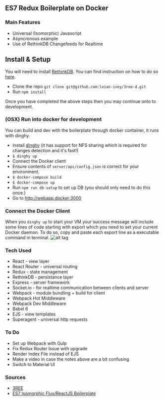 ## ES7 Redux Boilerplate on Docker

### Main Features

 - Universal (Isomorphic) Javascript
 - Asyncronous example
 - Use of RethinkDB Changefeeds for Realtime

## Install & Setup

You will need to install [RethinkDB](http://www.rethinkdb.com). You can find instruction on how to do so [here](http://rethinkdb.com/docs/install/).

 - Clone the repo `git clone git@github.com:leian-ivey/3ree-d.git`
 - Run `npm install`

Once you have completed the above steps then you may continue onto to development.

### (OSX) Run into docker for development
You can build and dev with the boilerplate through docker container, it runs with dinghy.
 - Install [dinghy](https://github.com/codekitchen/dinghy) (it has support for NFS sharing which is required for changes detection and it's fast!)
 - `$ dinghy up`
 - Connect the Docker client
 - Ensure contents of `server/api/config.json` is correct for your environment.
 - `$ docker-compose build`
 - `$ docker-compose up`
 - Run `npm run db-setup` to set up DB (you should only need to do this once.)
 - Go to http://webapp.docker:3000

### Connect the Docker Client
When you `dinghy up` to start your VM your success message will include some lines of code starting with export which you need to set your current Docker daemon. To do so, copy and paste each export line as a executable command in terminal.
![alt tag](https://dl.dropboxusercontent.com/u/12648103/Screen%20Shot%202016-01-12%20at%203.04.38%20PM.png)

### Tech Used

 - React - view layer
 - React Router - universal routing
 - Redux - state management
 - RethinkDB - persistance layer
 - Express - server framework
 - Socket.io - for realtime communication between clients and server
 - Webpack - module bundling + build for client
 - Webpack Hot Middleware
 - Webpack Dev Middleware
 - Babel 6
 - EJS - view templates
 - Superagent - universal http requests

### To Do
 - Set up Webpack with Gulp
 - Fix Redux Router Issue with upgrade
 - Render Index File instead of EJS
 - Make a video in case the notes above are a bit confusing
 - Switch to Material UI

### Sources

 - [3REE](https://github.com/GordyD/3ree)
 - [ES7 Isomorphic Flux/ReactJS Boilerplate](http://isomorphic.iam4x.fr)
